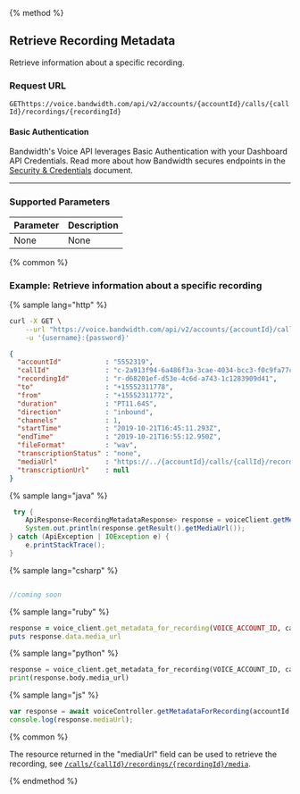 {% method %}

## Retrieve Recording Metadata
Retrieve information about a specific recording.

### Request URL

<code class="get">GET</code>`https://voice.bandwidth.com/api/v2/accounts/{accountId}/calls/{callId}/recordings/{recordingId}`

#### Basic Authentication

Bandwidth's Voice API leverages Basic Authentication with your Dashboard API Credentials. Read more about how Bandwidth secures endpoints in the [Security & Credentials](../../../guides/accountCredentials.md) document.

---

### Supported Parameters

| Parameter | Description |
|:----------|:------------|
| None      | None        |

{% common %}

### Example: Retrieve information about a specific recording

{% sample lang="http" %}

```bash
curl -X GET \
    --url "https://voice.bandwidth.com/api/v2/accounts/{accountId}/calls/{callId}/recordings/{recordingId}" \
    -u '{username}:{password}'
```

```json
{
  "accountId"           : "5552319",
  "callId"              : "c-2a913f94-6a486f3a-3cae-4034-bcc3-f0c9fa77ca2f",
  "recordingId"         : "r-d68201ef-d53e-4c6d-a743-1c1283909d41",
  "to"                  : "+15552311778",
  "from"                : "+15552311772",
  "duration"            : "PT11.64S",
  "direction"           : "inbound",
  "channels"            : 1,
  "startTime"           : "2019-10-21T16:45:11.293Z",
  "endTime"             : "2019-10-21T16:55:12.950Z",
  "fileFormat"          : "wav",
  "transcriptionStatus" : "none",
  "mediaUrl"            : "https://../{accountId}/calls/{callId}/recordings/{recordingId}/media",
  "transcriptionUrl"    : null
}
```

{% sample lang="java" %}

```java
 try {
    ApiResponse<RecordingMetadataResponse> response = voiceClient.getMetadataForRecording(VOICE_ACCOUNT_ID, "callId", "recordingId");
    System.out.println(response.getResult().getMediaUrl());
} catch (ApiException | IOException e) {
    e.printStackTrace();
}
```

{% sample lang="csharp" %}

```csharp

//coming soon

```

{% sample lang="ruby" %}

```ruby
response = voice_client.get_metadata_for_recording(VOICE_ACCOUNT_ID, call_id, recording_id)
puts response.data.media_url
```

{% sample lang="python" %}

```python
response = voice_client.get_metadata_for_recording(VOICE_ACCOUNT_ID, call_id, recording_id)
print(response.body.media_url)
```

{% sample lang="js" %}

```js
var response = await voiceController.getMetadataForRecording(accountId, callId, recordingId);
console.log(response.mediaUrl);
```

{% common %}

The resource returned in the "mediaUrl" field can be used to retrieve the recording, see [`/calls/{callId}/recordings/{recordingId}/media`](getCallsCallIdRecordingsRecordingIdMedia.md).

{% endmethod %}

